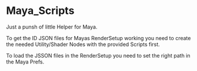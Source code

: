 # Maya_Scripts

Just a punsh of little Helper for Maya.

To get the ID JSON files for Mayas RenderSetup working you need to create the needed Utility/Shader Nodes with the provided Scripts first.

To load the JSSON files in the RenderSetup you need to set the right path in the Maya Prefs.

